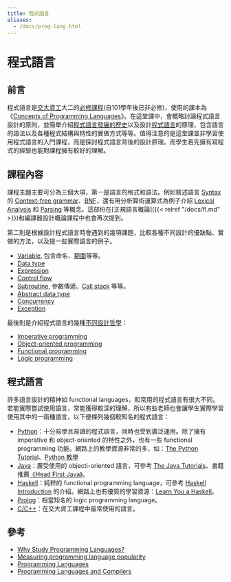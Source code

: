 ```yaml
---
title: 程式語言
aliases:
  - /docs/prog-lang.html
---
```


# 程式語言

## 前言

程式語言是[交大資工](http://www.cs.nctu.edu.tw/)大二的[必修課程](http://www.cs.nctu.edu.tw/cswebsite/education/undergraduate/course#course_ruleu)(自101學年後已非必修)，使用的課本為《[Concepts of Programming Languages](http://www.amazon.com/Concepts-Programming-Languages-Robert-Sebesta/dp/0131395319/ref=dp_ob_title_bk "Concepts of Programming Languages")》。在這堂課中，會概略討論程式語言設計的原則，並簡單介紹[程式語言發展的歷史](http://en.wikipedia.org/wiki/History_of_programming_languages)以及設計[程式語言](http://en.wikipedia.org/wiki/Programming_language)的原理，包含語言的語法以及各種程式結構與特性的實做方式等等。值得注意的是這堂課並非學習使用程式語言的入門課程，而是探討程式語言背後的設計原理。而學生若先擁有寫程式的經驗也能對課程擁有較好的理解。

## 課程內容

課程主題主要可分為三個大項，第一是語言的格式和語法。例如敘述語言 [Syntax](http://en.wikipedia.org/wiki/Syntax_%28programming_languages%29) 的 [Context-free grammar](http://en.wikipedia.org/wiki/Context-free_grammar)、[BNF](http://en.wikipedia.org/wiki/Backus-Naur_Form "BNF")，還有用分析算術運算式為例子介紹 [Lexical Analysis](http://en.wikipedia.org/wiki/Lexical_analysis "Lexical Analysis") 和 [Parsing](http://en.wikipedia.org/wiki/Parsing) 等概念。這部份在[正規語言概論]({{< relref "/docs/fl.md" >}})和編譯器設計概論課程中也會再次提到。

第二則是根據設計程式語言時會遇到的幾項課題，比較各種不同設計的優缺點、實做的方法，以及提一些實際語言的例子。

*   [Variable](http://en.wikipedia.org/wiki/Variable_%28computer_science%29), 包含命名、[範圍](http://en.wikipedia.org/wiki/Scope_%28computer_science%29)等等。
*   [Data type](http://en.wikipedia.org/wiki/Data_type)
*   [Expression](http://en.wikipedia.org/wiki/Expression_%28programming%29)
*   [Control flow](http://en.wikipedia.org/wiki/Control_flow)
*   [Subroutine](http://en.wikipedia.org/wiki/Subroutine), 參數傳遞、[Call stack](http://en.wikipedia.org/wiki/Call_stack) 等等。
*   [Abstract data type](http://en.wikipedia.org/wiki/Abstract_data_type)
*   [Concurrency](http://en.wikipedia.org/wiki/Concurrency_%28computer_science%29)
*   [Exception](http://en.wikipedia.org/wiki/Exception_handling)

最後則是介紹程式語言的幾種[不同設計哲學](http://en.wikipedia.org/wiki/Comparison_of_programming_paradigms)：

*   [Imperative programming](http://en.wikipedia.org/wiki/Imperative_programming)
*   [Object-oriented programming](http://en.wikipedia.org/wiki/Object-oriented_programming)
*   [Functional programming](http://en.wikipedia.org/wiki/Functional_programming)
*   [Logic programming](http://en.wikipedia.org/wiki/Logic_programming)

## 程式語言

許多語言設計的精神如 functional languages，和常用的程式語言有很大不同。若能實際嘗試使用語言，常能獲得較深的理解，所以有些老師也會讓學生實際學習使用其中的一兩種語言，以下便條列幾個較知名的程式語言：

*   [Python](http://en.wikipedia.org/wiki/Python_%28programming_language%29)：十分易學且易讀的程式語言，同時也受到廣泛運用。除了擁有 imperative 和 object-oriented 的特性之外，也有一些 functional programming 功能。網路上的教學資源非常的多，如：[The Python Tutorial](http://docs.python.org/py3k/tutorial/ "The Python Tutorial")、[Python 教學](http://www.ez2learn.com/index.php/python-tutorials)
*   [Java](http://en.wikipedia.org/wiki/Java_%28programming_language%29)：廣受使用的 objecti-oriented 語言，可參考 [The Java Tutorials](http://docs.oracle.com/javase/tutorial/)、書籍推薦[《Head First Java》](http://shop.oreilly.com/product/9780596009205.do)。
*   [Haskell](http://en.wikipedia.org/wiki/Haskell_%28programming_language%29)：純粹的 functional programming language，可參考 [Haskell Introduction](http://www.haskell.org/haskellwiki/Introduction) 的介紹。網路上也有優質的學習資源：[Learn You a Haskell](http://learnyouahaskell.com/)。
*   [Prolog](http://en.wikipedia.org/wiki/Prolog)：相當知名的 logic programming language。
*   [C/C++](http://en.wikipedia.org/wiki/C%2B%2B)：在交大資工課程中最常使用的語言。

## 參考

*   [Why Study Programming Languages?](http://www.cs.sfu.ca/~cameron/Teaching/383/WhyStudy.html)
*   [Measuring programming language popularity](http://en.wikipedia.org/wiki/Measuring_programming_language_popularity)
*   [Programming Languages](http://ocw.mit.edu/courses/electrical-engineering-and-computer-science/6-821-programming-languages-fall-2002)
*   [Programming Languages and Compilers](http://webcast.berkeley.edu/playlist#c,d,Computer_Science,03D59E2ECDDA66DF)
